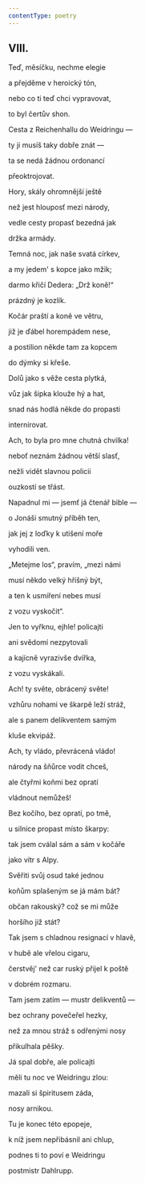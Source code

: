 ```yaml
---
contentType: poetry
---
```


<section>

## VIII.  

Teď, měsíčku, nechme elegie  

a přejděme v heroický tón,

nebo co ti teď chci vypravovat,

to byl čertův shon.

Cesta z Reichenhallu do Weidringu —

ty ji musíš taky dobře znát —

ta se nedá žádnou ordonancí

přeoktrojovat.

Hory, skály ohromnější ještě

než jest hlouposť mezi národy,

vedle cesty propasť bezedná jak

držka armády.

Temná noc, jak naše svatá církev,

a my jedem' s kopce jako mžik;

darmo křičí Dedera: „Drž koně!“ 

prázdný je kozlík.

Kočár praští a koně ve větru,

již je ďábel horempádem nese,

a postilion někde tam za kopcem

do dýmky si křeše.

Dolů jako s věže cesta plytká,

vůz jak šipka klouže hý a hat,

snad nás hodlá někde do propasti 

internírovat.

Ach, to byla pro mne chutná chvilka!

neboť neznám žádnou větší slasť,

nežli vidět slavnou policii

ouzkostí se třást.

Napadnul mi — jsemť já čtenář bible —

o Jonáši smutný příběh ten,

jak jej z loďky k utišení moře

vyhodili ven.

„Metejme los“, pravím, „mezi námi

musí někdo velký hříšný být,

a ten k usmíření nebes musí

z vozu vyskočit“.

Jen to vyřknu, ejhle! policajti

ani svědomí nezpytovali

a kajícně vyrazivše dvířka,

z vozu vyskákali. 

Ach! ty světe, obrácený světe!

vzhůru nohami ve škarpě leží stráž,

ale s panem delikventem samým

kluše ekvipáž.

Ach, ty vládo, převrácená vládo!

národy na šňůrce vodit chceš,

ale čtyřmi koňmi bez opratí

vládnout nemůžeš! 

Bez kočího, bez opratí, po tmě,

u silnice propast místo škarpy:

tak jsem cválal sám a sám v kočáře

jako vítr s Alpy.

Svěřiti svůj osud také jednou

koňům splašeným se já mám bát?

občan rakouský? což se mi může

horšího již stát?

Tak jsem s chladnou resignací v hlavě,

v hubě ale vřelou cigaru,

čerstvěj' než car ruský přijel k poště

v dobrém rozmaru.

Tam jsem zatím — mustr delikventů —

bez ochrany povečeřel hezky,

než za mnou stráž s odřenými nosy

přikulhala pěšky.

Já spal dobře, ale policajti

měli tu noc ve Weidringu zlou:

mazali si špiritusem záda,

nosy arnikou.

Tu je konec této epopeje,

k níž jsem nepřibásnil ani chlup,

podnes ti to poví e Weidringu

postmistr Dahlrupp.

</section>
